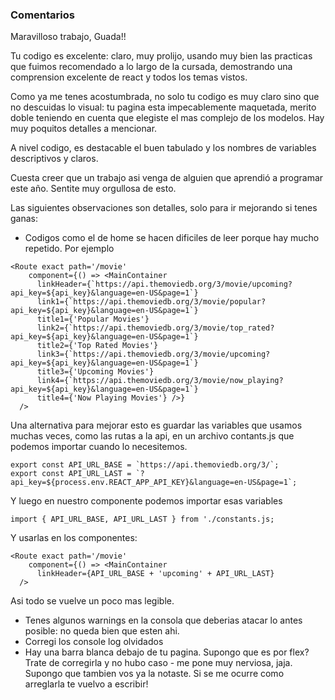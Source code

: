 ### Comentarios

Maravilloso trabajo, Guada!! 

Tu codigo es excelente: claro, muy prolijo, usando muy bien las practicas que fuimos recomendado a lo largo de la cursada, demostrando una comprension excelente de react y todos los temas vistos. 

Como ya me tenes acostumbrada, no solo tu codigo es muy claro sino que no descuidas lo visual: tu pagina esta impecablemente maquetada, merito doble teniendo en cuenta que elegiste el mas complejo de los modelos. Hay muy poquitos detalles a mencionar. 

A nivel codigo, es destacable el buen tabulado y los nombres de variables descriptivos y claros. 

Cuesta creer que un trabajo asi venga de alguien que aprendió a programar este año. Sentite muy orgullosa de esto. 

Las siguientes observaciones son detalles, solo para ir mejorando si tenes ganas:

- Codigos como el de home se hacen dificiles de leer porque hay mucho repetido. Por ejemplo

```
<Route exact path='/movie'
    component={() => <MainContainer
      linkHeader={`https://api.themoviedb.org/3/movie/upcoming?api_key=${api_key}&language=en-US&page=1`}
      link1={`https://api.themoviedb.org/3/movie/popular?api_key=${api_key}&language=en-US&page=1`}
      title1={'Popular Movies'}
      link2={`https://api.themoviedb.org/3/movie/top_rated?api_key=${api_key}&language=en-US&page=1`} 
      title2={'Top Rated Movies'}
      link3={`https://api.themoviedb.org/3/movie/upcoming?api_key=${api_key}&language=en-US&page=1`}
      title3={'Upcoming Movies'}
      link4={`https://api.themoviedb.org/3/movie/now_playing?api_key=${api_key}&language=en-US&page=1`} 
      title4={'Now Playing Movies'} />}
  />
```

Una alternativa para mejorar esto es guardar las variables que usamos muchas veces, como las rutas a la api, en un archivo contants.js que podemos importar cuando lo necesitemos.

```
export const API_URL_BASE = `https://api.themoviedb.org/3/`;
export const API_URL_LAST = `?api_key=${process.env.REACT_APP_API_KEY}&language=en-US&page=1`;
```

Y luego en nuestro componente podemos importar esas variables

```
import { API_URL_BASE, API_URL_LAST } from './constants.js;
```

Y usarlas en los componentes:

```
<Route exact path='/movie'
    component={() => <MainContainer
      linkHeader={API_URL_BASE + 'upcoming' + API_URL_LAST}
  />
```

Asi todo se vuelve un poco mas legible. 

- Tenes algunos warnings en la consola que deberias atacar lo antes posible: no queda bien que esten ahi. 
- Corregi los console log olvidados 
- Hay una barra blanca debajo de tu pagina. Supongo que es por flex? Trate de corregirla y no hubo caso - me pone muy nerviosa, jaja. Supongo que tambien vos ya la notaste. Si se me ocurre como arreglarla te vuelvo a escribir!


